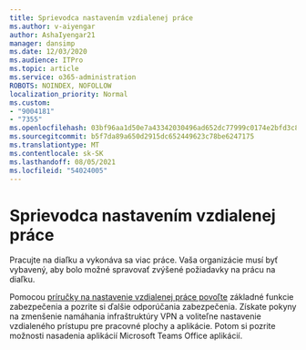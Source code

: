 ```yaml
---
title: Sprievodca nastavením vzdialenej práce
ms.author: v-aiyengar
author: AshaIyengar21
manager: dansimp
ms.date: 12/03/2020
ms.audience: ITPro
ms.topic: article
ms.service: o365-administration
ROBOTS: NOINDEX, NOFOLLOW
localization_priority: Normal
ms.custom:
- "9004181"
- "7355"
ms.openlocfilehash: 03bf96aa1d50e7a43342030496ad652dc77999c0174e2bfd3c82049a60560762
ms.sourcegitcommit: b5f7da89a650d2915dc652449623c78be6247175
ms.translationtype: MT
ms.contentlocale: sk-SK
ms.lasthandoff: 08/05/2021
ms.locfileid: "54024005"
---
```

# <a name="remote-work-setup-guide"></a>Sprievodca nastavením vzdialenej práce

Pracujte na diaľku a vykonáva sa viac práce. Vaša organizácie musí byť vybavený, aby bolo možné spravovať zvýšené požiadavky na prácu na diaľku.

Pomocou [príručky na nastavenie vzdialenej práce povoľte](https://go.microsoft.com/fwlink/?linkid=2142062) základné funkcie zabezpečenia a pozrite si ďalšie odporúčania zabezpečenia. Získate pokyny na zmenšenie namáhania infraštruktúry VPN a voliteľne nastavenie vzdialeného prístupu pre pracovné plochy a aplikácie. Potom si pozrite možnosti nasadenia aplikácií Microsoft Teams Office aplikácií.
